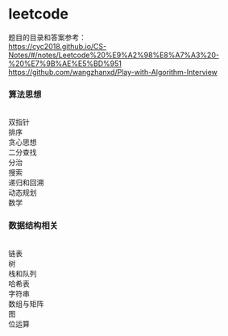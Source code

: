 # leetcode
题目的目录和答案参考：</br>
https://cyc2018.github.io/CS-Notes/#/notes/Leetcode%20%E9%A2%98%E8%A7%A3%20-%20%E7%9B%AE%E5%BD%951</br>
https://github.com/wangzhanxd/Play-with-Algorithm-Interview </br>


<h3>算法思想</h3><br>
双指针</br>
排序</br>
贪心思想</br>
二分查找</br>
分治</br>
搜索</br>
递归和回溯</br>
动态规划</br>
数学</br>
<h3>数据结构相关</h3></br>
链表</br>
树</br>
栈和队列</br>
哈希表</br>
字符串</br>
数组与矩阵</br>
图</br>
位运算</br>

